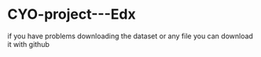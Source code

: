 # CYO-project---Edx

if you have problems downloading the dataset or any file you can download it with github
